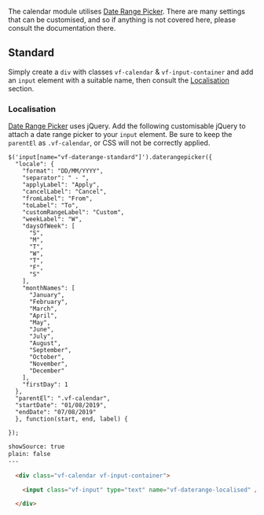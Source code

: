 The calendar module utilises [Date Range Picker](http://www.daterangepicker.com). There are many settings that can be customised, and so if anything is not covered here, please consult the documentation there.

## Standard

Simply create a `div` with classes `vf-calendar` & `vf-input-container` and add an `input` element with a suitable name, then consult the [Localisation](#localisation) section.

### Localisation

[Date Range Picker](http://www.daterangepicker.com) uses jQuery. Add the following customisable jQuery to attach a date range picker to your `input` element. Be sure to keep the `parentEl` as `.vf-calendar`, or CSS will not be correctly applied.


    $('input[name="vf-daterange-standard"]').daterangepicker({
      "locale": {
        "format": "DD/MM/YYYY",
        "separator": " - ",
        "applyLabel": "Apply",
        "cancelLabel": "Cancel",
        "fromLabel": "From",
        "toLabel": "To",
        "customRangeLabel": "Custom",
        "weekLabel": "W",
        "daysOfWeek": [
          "S",
          "M",
          "T",
          "W",
          "T",
          "F",
          "S"
        ],
        "monthNames": [
          "January",
          "February",
          "March",
          "April",
          "May",
          "June",
          "July",
          "August",
          "September",
          "October",
          "November",
          "December"
        ],
        "firstDay": 1
      },
      "parentEl": ".vf-calendar",
      "startDate": "01/08/2019",
      "endDate": "07/08/2019"
      }, function(start, end, label) {
      
    });


```html
showSource: true
plain: false
---

  <div class="vf-calendar vf-input-container">

    <input class="vf-input" type="text" name="vf-daterange-localised" />

  </div>

```



